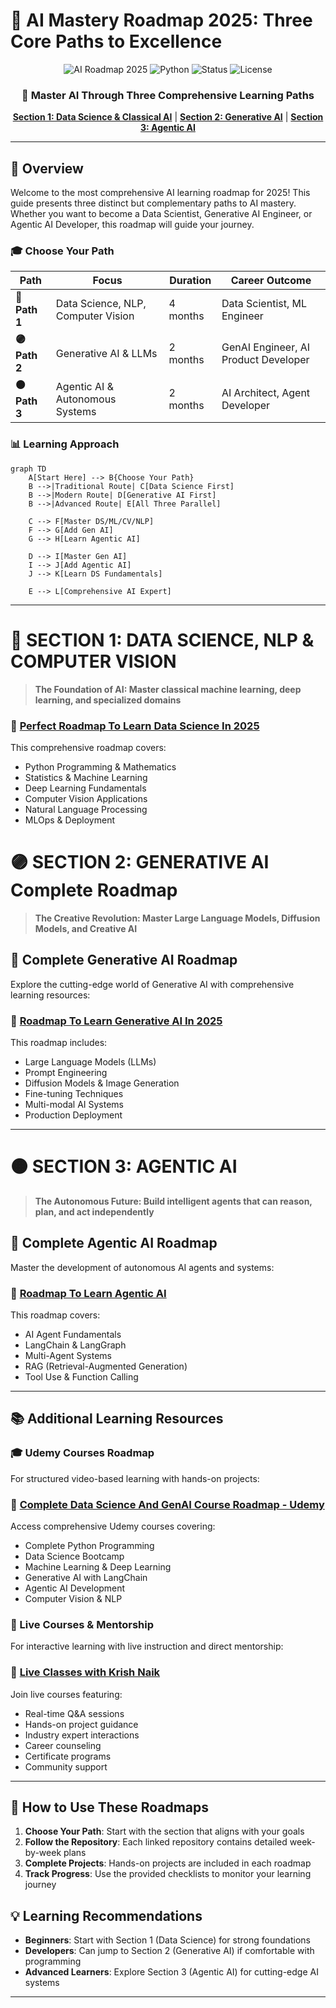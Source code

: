 # 🚀 AI Mastery Roadmap 2025: Three Core Paths to Excellence

<div align="center">

![AI Roadmap 2025](https://img.shields.io/badge/AI%20Roadmap-2025-blue?style=for-the-badge&logo=artificial-intelligence)
![Python](https://img.shields.io/badge/Python-3.11+-green?style=for-the-badge&logo=python)
![Status](https://img.shields.io/badge/Status-Active-success?style=for-the-badge)
![License](https://img.shields.io/badge/License-MIT-yellow?style=for-the-badge)

### **🎯 Master AI Through Three Comprehensive Learning Paths**

[**Section 1: Data Science & Classical AI**](#-section-1-data-science-nlp--computer-vision) | [**Section 2: Generative AI**](#-section-2-generative-ai) | [**Section 3: Agentic AI**](#-section-3-agentic-ai)

</div>

---

## 📌 Overview

Welcome to the most comprehensive AI learning roadmap for 2025! This guide presents three distinct but complementary paths to AI mastery. Whether you want to become a Data Scientist, Generative AI Engineer, or Agentic AI Developer, this roadmap will guide your journey.

### 🎓 Choose Your Path

| Path | Focus | Duration | Career Outcome |
|------|-------|----------|----------------|
| **🔵 Path 1** | Data Science, NLP, Computer Vision | 4 months | Data Scientist, ML Engineer |
| **🟣 Path 2** | Generative AI & LLMs | 2 months | GenAI Engineer, AI Product Developer |
| **🟠 Path 3** | Agentic AI & Autonomous Systems | 2 months | AI Architect, Agent Developer |

### 📊 Learning Approach

```mermaid
graph TD
    A[Start Here] --> B{Choose Your Path}
    B -->|Traditional Route| C[Data Science First]
    B -->|Modern Route| D[Generative AI First]
    B -->|Advanced Route| E[All Three Parallel]
    
    C --> F[Master DS/ML/CV/NLP]
    F --> G[Add Gen AI]
    G --> H[Learn Agentic AI]
    
    D --> I[Master Gen AI]
    I --> J[Add Agentic AI]
    J --> K[Learn DS Fundamentals]
    
    E --> L[Comprehensive AI Expert]
```

---

# 🔵 SECTION 1: DATA SCIENCE, NLP & COMPUTER VISION

> **The Foundation of AI: Master classical machine learning, deep learning, and specialized domains**
### 🔗 **[Perfect Roadmap To Learn Data Science In 2025](https://github.com/krishnaik06/Perfect-Roadmap-To-Learn-Data-Science-In-2025)**

This comprehensive roadmap covers:
- Python Programming & Mathematics
- Statistics & Machine Learning
- Deep Learning Fundamentals
- Computer Vision Applications
- Natural Language Processing
- MLOps & Deployment

# 🟣 SECTION 2: GENERATIVE AI Complete Roadmap

> **The Creative Revolution: Master Large Language Models, Diffusion Models, and Creative AI**

## 🎨 Complete Generative AI Roadmap

Explore the cutting-edge world of Generative AI with comprehensive learning resources:

### 🔗 **[Roadmap To Learn Generative AI In 2025](https://github.com/krishnaik06/Roadmap-To-Learn-Generative-AI-In-2025)**

This roadmap includes:
- Large Language Models (LLMs)
- Prompt Engineering
- Diffusion Models & Image Generation
- Fine-tuning Techniques
- Multi-modal AI Systems
- Production Deployment

---

# 🟠 SECTION 3: AGENTIC AI

> **The Autonomous Future: Build intelligent agents that can reason, plan, and act independently**

## 🤖 Complete Agentic AI Roadmap

Master the development of autonomous AI agents and systems:

### 🔗 **[Roadmap To Learn Agentic AI](https://github.com/krishnaik06/Roadmap-To-Learn-Agentic-AI)**

This roadmap covers:
- AI Agent Fundamentals
- LangChain & LangGraph
- Multi-Agent Systems
- RAG (Retrieval-Augmented Generation)
- Tool Use & Function Calling

---

## 📚 Additional Learning Resources

### 🎓 Udemy Courses Roadmap

For structured video-based learning with hands-on projects:

### 🔗 **[Complete Data Science And GenAI Course Roadmap - Udemy](https://github.com/krishnaik06/Complete-Data-Science-And-GenAI-Course-In-Udemy)**

Access comprehensive Udemy courses covering:
- Complete Python Programming
- Data Science Bootcamp
- Machine Learning & Deep Learning
- Generative AI with LangChain
- Agentic AI Development
- Computer Vision & NLP

### 🔴 Live Courses & Mentorship

For interactive learning with live instruction and direct mentorship:

### 🔗 **[Live Classes with Krish Naik](http://krishnaik.in/liveclasses)**

Join live courses featuring:
- Real-time Q&A sessions
- Hands-on project guidance
- Industry expert interactions
- Career counseling
- Certificate programs
- Community support

---

## 🎯 How to Use These Roadmaps

1. **Choose Your Path**: Start with the section that aligns with your goals
2. **Follow the Repository**: Each linked repository contains detailed week-by-week plans
3. **Complete Projects**: Hands-on projects are included in each roadmap
4. **Track Progress**: Use the provided checklists to monitor your learning journey

## 💡 Learning Recommendations

- **Beginners**: Start with Section 1 (Data Science) for strong foundations
- **Developers**: Can jump to Section 2 (Generative AI) if comfortable with programming
- **Advanced Learners**: Explore Section 3 (Agentic AI) for cutting-edge AI systems

---
